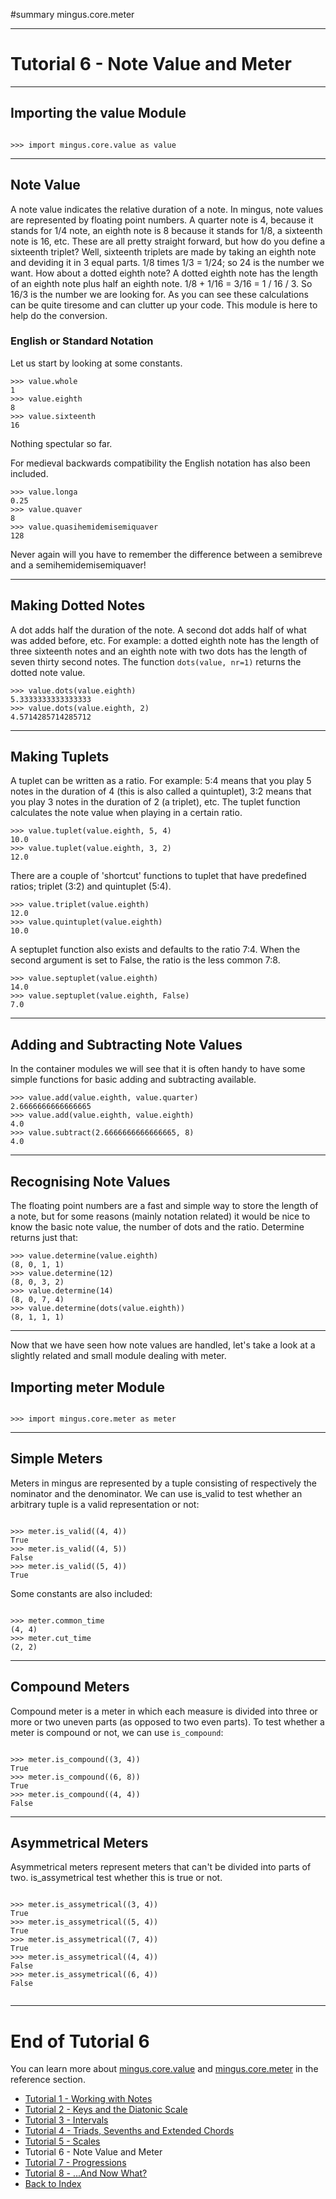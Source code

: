 ﻿#summary mingus.core.meter


---


# Tutorial 6 - Note Value and Meter #


---


## Importing the value Module ##

```

>>> import mingus.core.value as value

```



---


## Note Value ##

A note value indicates the relative duration of a note. In mingus, note values are represented by floating point numbers. A quarter note is 4, because it stands for 1/4 note, an eighth note is 8 because it stands for 1/8, a sixteenth note is 16, etc. These are all pretty straight forward, but how do you define a sixteenth triplet? Well, sixteenth triplets are made by taking an eighth note and deviding it in 3 equal parts. 1/8 times 1/3 = 1/24; so 24 is the number we want. How about a dotted eighth note? A dotted eighth note has the length of an eighth note plus half an eighth note. 1/8 + 1/16 = 3/16 = 1 / 16 / 3. So 16/3 is the number we are looking for. As you can see these calculations can be quite tiresome and can clutter up your code. This module is here to help do the conversion.

### English or Standard Notation ###

Let us start by looking at some constants.

```
>>> value.whole
1
>>> value.eighth
8
>>> value.sixteenth
16
```

Nothing spectular so far.

For medieval backwards compatibility the English notation has also been included.

```
>>> value.longa
0.25
>>> value.quaver
8
>>> value.quasihemidemisemiquaver
128
```

Never again will you have to remember the difference between a semibreve and a semihemidemisemiquaver!


---


## Making Dotted Notes ##

A dot adds half the duration of the note. A second dot adds half of what was added before, etc. For example: a dotted eighth note has the length of three sixteenth notes and an eighth note with two dots has the length of seven thirty second notes. The function `dots(value, nr=1)` returns the dotted note value.

```
>>> value.dots(value.eighth)
5.3333333333333333
>>> value.dots(value.eighth, 2)
4.5714285714285712

```


---


## Making Tuplets ##

A tuplet can be written as a ratio. For example: 5:4 means that you play 5 notes in the duration of 4 (this is also called a quintuplet), 3:2 means that you play 3 notes in the duration of 2 (a triplet), etc. The tuplet function calculates the note value when playing in a certain ratio.

```
>>> value.tuplet(value.eighth, 5, 4)
10.0
>>> value.tuplet(value.eighth, 3, 2)
12.0
```

There are a couple of 'shortcut' functions to tuplet that have predefined ratios; triplet (3:2) and quintuplet (5:4).

```
>>> value.triplet(value.eighth)
12.0
>>> value.quintuplet(value.eighth)
10.0
```

A septuplet function also exists and defaults to the ratio 7:4. When the second argument is set to False, the ratio is the less common 7:8.

```
>>> value.septuplet(value.eighth)
14.0
>>> value.septuplet(value.eighth, False)
7.0
```


---


## Adding and Subtracting Note Values ##

In the container modules we will see that it is often handy to have some simple functions for basic adding and subtracting available.

```
>>> value.add(value.eighth, value.quarter)
2.6666666666666665
>>> value.add(value.eighth, value.eighth)
4.0
>>> value.subtract(2.6666666666666665, 8)
4.0
```


---


## Recognising Note Values ##

The floating point numbers are a fast and simple way to store the length of a note, but for some reasons (mainly notation related) it would be nice to know the basic note value, the number of dots and the ratio. Determine returns just that:

```
>>> value.determine(value.eighth)
(8, 0, 1, 1)
>>> value.determine(12)
(8, 0, 3, 2)
>>> value.determine(14)
(8, 0, 7, 4)
>>> value.determine(dots(value.eighth))
(8, 1, 1, 1)
```


---


Now that we have seen how note values are handled, let's take a look at a slightly related and small module dealing with meter.

## Importing meter Module ##

```

>>> import mingus.core.meter as meter

```



---


## Simple Meters ##

Meters in mingus are represented by a tuple consisting of respectively the nominator and the denominator. We can use is\_valid to test whether an arbitrary tuple is a valid representation or not:

```

>>> meter.is_valid((4, 4))
True
>>> meter.is_valid((4, 5))
False
>>> meter.is_valid((5, 4))
True

```

Some constants are also included:

```

>>> meter.common_time
(4, 4)
>>> meter.cut_time
(2, 2)

```


---


## Compound Meters ##

Compound meter is a meter in which each measure is divided into three or more or two uneven parts (as opposed to two even parts). To test whether a meter is compound or not, we can use `is_compound`:

```

>>> meter.is_compound((3, 4))
True
>>> meter.is_compound((6, 8))
True
>>> meter.is_compound((4, 4))
False

```


---


## Asymmetrical Meters ##

Asymmetrical meters represent meters that can't be divided into parts of two. is\_assymetrical test whether this is true or not.

```

>>> meter.is_assymetrical((3, 4))
True
>>> meter.is_assymetrical((5, 4))
True
>>> meter.is_assymetrical((7, 4))
True
>>> meter.is_assymetrical((4, 4))
False
>>> meter.is_assymetrical((6, 4))
False


```


---


# End of Tutorial 6 #

You can learn more about [mingus.core.value](refMingusCoreValue.md) and [mingus.core.meter](refMingusCoreMeter.md) in the reference section.

  * [Tutorial 1 - Working with Notes](tutorialNote.md)
  * [Tutorial 2 - Keys and the Diatonic Scale](tutorialDiatonic.md)
  * [Tutorial 3 - Intervals](tutorialIntervals.md)
  * [Tutorial 4 - Triads, Sevenths and Extended Chords](tutorialChords.md)
  * [Tutorial 5 - Scales](tutorialScales.md)
  * Tutorial 6 - Note Value and Meter
  * [Tutorial 7 - Progressions](tutorialProgressions.md)
  * [Tutorial 8 - ...And Now What?](tutorialCore.md)
  * [Back to Index](mingusIndex.md)